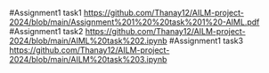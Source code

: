 #Assignment1 task1 https://github.com/Thanay12/AILM-project-2024/blob/main/Assignment%201%20%20task%201%20-AIML.pdf
#Assignment1 task2 https://github.com/Thanay12/AILM-project-2024/blob/main/AIML%20task%202.ipynb
#Assignment1 task3 https://github.com/Thanay12/AILM-project-2024/blob/main/AILM%20task%203.ipynb

